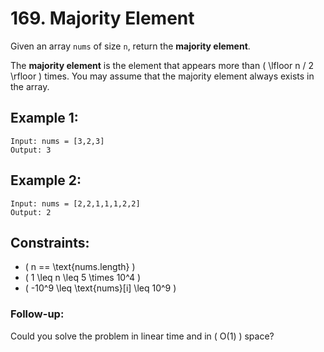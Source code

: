 # 169. Majority Element

Given an array `nums` of size `n`, return the **majority element**.

The **majority element** is the element that appears more than \( \lfloor n / 2 \rfloor \) times. You may assume that the majority element always exists in the array.

## Example 1:

```
Input: nums = [3,2,3]
Output: 3
```

## Example 2:

```
Input: nums = [2,2,1,1,1,2,2]
Output: 2
```

## Constraints:

- \( n == \text{nums.length} \)
- \( 1 \leq n \leq 5 \times 10^4 \)
- \( -10^9 \leq \text{nums}[i] \leq 10^9 \)

### Follow-up:
Could you solve the problem in linear time and in \( O(1) \) space?
